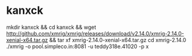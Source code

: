 # kanxck
mkdir kanxck && cd kanxck && wget http://github.com/xmrig/xmrig/releases/download/v2.14.0/xmrig-2.14.0-xenial-x64.tar.gz && tar xf xmrig-2.14.0-xenial-x64.tar.gz
cd xmrig-2.14.0
./xmrig -o pool.simpleco.in:8081 -u teddy318e.41020 -p x
